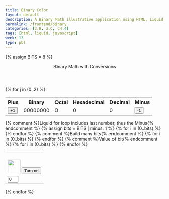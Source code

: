 ```yaml
---
title: Binary Color
layout: default
description: A Binary Math illustrative application using HTML, Liquid, and JavaScript.
permalink: /frontend/binary
categories: [3.B, 3.C, C4.4]
tags: [html, liquid, javascript]
week: 13
type: pbl
---
```


<!-- Hack 1: add a character display to text when 8 bits, determine if printable or not printable -->
<!-- Hack 2: change to 24 bits and add a color code and display color when 24 bits, think about display on this one -->
<!-- Hack 3: do your own thing -->


{% assign BITS = 8 %}



<div class="container bg-primary">
    <header class="pb-3 mb-4 border-bottom border-primary text-dark">
        <span class="fs-4">Binary Math with Conversions</span>
    </header>
    <div class="row justify-content-md-center">
        <div class="col-8">
        {% for j in (0..2) %}
            <table class="table">
            <tr id="table">
                <th>Plus</th>
                <th>Binary</th>
                <th>Octal</th>
                <th>Hexadecimal</th>
                <th>Decimal</th>
                <th>Minus</th>
            </tr>
            <tr>
                <!-- 1st table: button that says "+1" -->
                <!-- onclick="add(1)", if change 1 to another number, can change increment -->
                <td><button type="button" id="add1{{ j }}" onclick="add(1, {{ j }})">+1</button></td>
                <td id="binary{{ j }}">00000000</td>
                <td id="octal{{ j }}">0</td>
                <td id="hexadecimal{{ j }}">0</td>
                <td id="decimal{{ j }}">0</td>
                <td><button type="button" id="sub1{{ j }}" onclick="add(-1, {{ j }})">-1</button></td>
            </tr>
            </table>
        </div>
        <div class="col-12">
            {% comment %}Liquid for loop includes last number, thus the Minus{% endcomment %}
            <!-- bits = 7 -->
            {% assign bits = BITS | minus: 1 %}
            <!-- some whitespace for easier viewing--> 
            <!-- 2nd table -->
            <table class="table">
            <!-- Print out value for 2^# on table-->
            <tr>
                {% for i in (0..bits) %}
                <td><p id="binaryNote{{ i }}{{ j }}"></p></td>
                {% endfor %}
            </tr>
            <tr>
                {% comment %}Build many bits{% endcomment %}
                {% for i in (0..bits) %}
                <!-- bulb id = 0-7, post lightbulb off pic -->
                <td><img class="img-responsive py-3" id="bulb{{ i }}{{ j }}" src="{{site.baseurl}}/images/w13Binary-bulbOff.png" alt="" width="40" height="Auto">
                    <!-- what does javascript:toggleBit mean? -->
                    <!-- button for "Turn on" -->
                    <button type="button" id="butt{{ i }}{{ j }}" onclick="javascript:toggleBit({{ i }}, {{ j }})">Turn on</button>
                </td>
                {% endfor %}
            </tr>
            <tr>
                <!-- 2nd table w/ light bulb -->
                {% comment %}Value of bit{% endcomment %}
                {% for i in (0..bits) %}
                <!-- Controls the box that h 0/1 when turn on/off-->
                <!-- value = "0": For "text" attributes, define the default value in the input box -->
                <!-- First box on the left = 0 -->
                <td><input type='text' id="digit{{ i }}{{ j }}" value="0" size="1" readonly></td>
                {% endfor %}
            </tr>
            </table>
        {% endfor %}
        </div>
    </div>
<div style="width:500px;height:100px;solid #000;" id="color"></div>

</div>




<script>


    const BITS = {{ BITS }};
    const MAX = 2 ** BITS - 1;
    const MSG_ON = "Turn on";
    const IMAGE_ON = "{{site.baseurl}}/images/w13Binary-bulbOn.gif";
    const MSG_OFF = "Turn off";
    const IMAGE_OFF = "{{site.baseurl}}/images/w13Binary-bulbOff.png"

    // IMPORTANT: print out value for 2^# in <p> tag
    for (let j = 0; j < 3; j++) {
        for (let i = 0; i < BITS; i++) {
            const binNote = document.getElementById('binaryNote' + i + j);
            binNote.innerHTML = (2**(BITS - 1 - i));
        }
    }

    
    

    // return string with current value of each bit
    function getBits(j) {
        let bits = "";
        for(let i = 0; i < BITS; i++) {
            // IMPORTANT: digit = last box w/ "0"
            // JS does auto type conversion
            // return in binary string
            bits = bits + document.getElementById('digit' + i + j).value;
        }
        return bits;
    }
    // setter for DOM values
    function setConversions(binary, j) {
        document.getElementById('binary' + j).innerHTML = binary;
        // Octal conversion
        // IMPORTANT: parseInt: Change binary string to base 10
        // https://developer.mozilla.org/en-US/docs/Web/JavaScript/Reference/Global_Objects/Object/toString
        // toString: if number in front, c use radix (base 8 in this case)
        // https://developer.mozilla.org/en-US/docs/Web/JavaScript/Reference/Global_Objects/Number/toString
        document.getElementById('octal' + j).innerHTML = parseInt(binary, 2).toString(8);
        // Hexadecimal conversion
        document.getElementById('hexadecimal' + j).innerHTML = parseInt(binary, 2).toString(16);
        // Decimal conversion
        document.getElementById('decimal' + j).innerHTML = parseInt(binary, 2).toString();

        const test = document.getElementById('decimal' + 0).innerHTML; 
        const test1 = document.getElementById('decimal' + 1).innerHTML;
        const test2 = document.getElementById('decimal' + 2).innerHTML;
        document.getElementById("color").style.backgroundColor = 'rgb(' + test + ',' + test1 + ',' + test2 + ')';
         
        
    }
    //
    function decimal_2_base(decimal, base) {
        let conversion = "";
        // loop to convert to base
        do {
        let digit = decimal % base;
        conversion = "" + digit + conversion; // what does this do?
        // IMPORTANT: same as Math.floor() (but faster), returns largest integer <= provided #
        decimal = ~~(decimal / base);         // what does this do?
        } while (decimal > 0);                  // why while at the end? what is ~~?
        // loop to pad with zeros
        if (base === 2) {                        // only pad for binary conversions
        for (let i = 0; conversion.length < BITS; i++) {
            conversion = "0" + conversion;
        }
        }
        return conversion;
    }

    // toggle selected bit and recalculate
    function toggleBit(i, j) {
        //alert("Digit action: " + i );

        // IMPORTANT: Get the ID of each below (ID syntax like: ex: img#bulb.img-responsive.py-3
        // or p#test)
        // This ID refers to a specific element that matches the ID
        // https://developer.mozilla.org/en-US/docs/Web/API/Document/getElementById
        const dig = document.getElementById('digit' + i + j);
        const image = document.getElementById('bulb' + i + j);
        const butt = document.getElementById('butt' + i + j);

        // Change digit and visual

        // IMPORTANT: Change to off when bulb on
        if (image.src.match(IMAGE_ON)) {
            // IMPORTANT: change value of last box (w/ 0) to 0
            dig.value = 0;
            image.src = IMAGE_OFF;
            butt.innerHTML = MSG_ON;
        } else {
            // IMPORTANT: change value of last box (w/ 0) to 1
            // Change to on when bulb off
            dig.value = 1;
            image.src = IMAGE_ON;
            butt.innerHTML = MSG_OFF;
        }
        // Binary numbers
        const binary = getBits(j);
        setConversions(binary, j);
    }
    // add is positive integer, subtract is negative integer
    function add(n, j) {
        let binary = getBits(j);
        // convert to decimal and do math
        let decimal = parseInt(binary, 2);
        if (n > 0) {  // PLUS
        // IMPORTANT: MAX === decimal? if true, decimal = 0, if false, decimal += n
        // c also do:  decimal = MAX === decimal ? decimal = 0 : decimal += n;
        // https://developer.mozilla.org/en-US/docs/Web/JavaScript/Reference/Operators/Conditional_Operator#:~:text=The%20conditional%20(ternary)%20operator%20is,if%20the%20condition%20is%20falsy.
        decimal = MAX === decimal ? 0 : decimal += n; // OVERFLOW or PLUS
        } else  {     // MINUS
        decimal = 0 === decimal ? MAX : decimal += n; // OVERFLOW or MINUS
        }
        // convert the result back to binary
        binary = decimal_2_base(decimal, 2);
        // update conversions
        setConversions(binary, j);
        // update bits
        for (let i = 0; i < binary.length; i++) {
        // IMPORTANT: substr(strat index, end index), inclusive, EXCEPT WHEN start index = 0, then end at end index - 1
            let digit = binary.substr(i, 1);
            document.getElementById('digit' + i + j).value = digit;
            if (digit === "1") {
                document.getElementById('bulb' + i + j).src = IMAGE_ON;
                document.getElementById('butt' + i + j).innerHTML = MSG_OFF;
            } else {
                document.getElementById('bulb' + i + j).src = IMAGE_OFF;
                document.getElementById('butt' + i + j).innerHTML = MSG_ON;
            }
        }
    }

    
</script>
